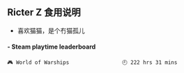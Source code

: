 ## Ricter Z 食用说明
- 喜欢猫猫，是个冇猫孤儿

<!-- steam-box start -->
#### - Steam playtime leaderboard
```text
🎮 World of Warships                 🕘 222 hrs 31 mins
```
<!-- Powered by https://github.com/YouEclipse/steam-box . -->
<!-- steam-box end -->
